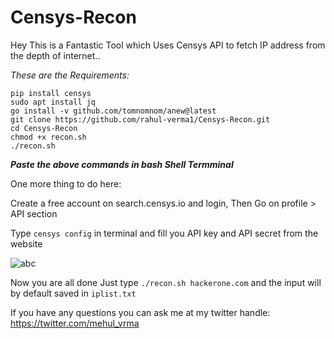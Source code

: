 # Censys-Recon
Hey This is a Fantastic Tool which Uses Censys API to fetch IP address from the depth of internet..

*These are the Requirements:*
```
pip install censys
sudo apt install jq
go install -v github.com/tomnomnom/anew@latest
git clone https://github.com/rahul-verma1/Censys-Recon.git
cd Censys-Recon
chmod +x recon.sh
./recon.sh
```

***Paste the above commands in bash Shell Termminal***

One more thing to do here:

Create a free account on search.censys.io and login, Then Go on profile > API section

Type `censys config` in terminal and fill you API key and API secret from the website 

![abc](https://github.com/rahul-verma1/Censys-Recon/blob/main/censys-account.jpg)

Now you are all done Just type `./recon.sh hackerone.com` and the input will by default saved in `iplist.txt`

If you have any questions you can ask me at my twitter handle: https://twitter.com/mehul_vrma
